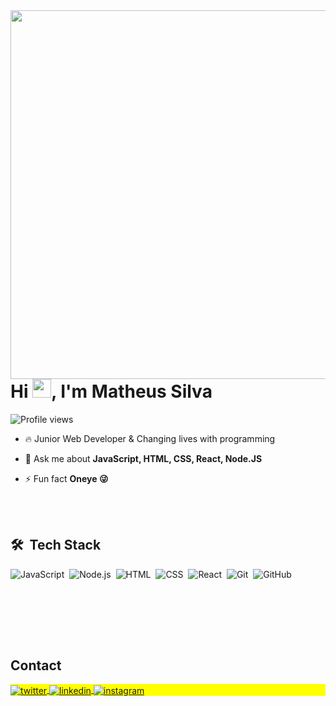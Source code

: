 <img align="right" height="590em" src="https://raw.githubusercontent.com/gist/deevmath/5d5e0ab90914c2b15e613f60fd3e77de/raw/5b2b755a43eca431960ecd34f542d4733da9daea/cardgihub.svg"/>

<h1 align="left">Hi <img src="https://raw.githubusercontent.com/kaueMarques/kaueMarques/master/hi.gif" height="30px">, I'm Matheus Silva</h1>

<p align="left"> <img src="https://komarev.com/ghpvc/?username=deevmath&color=yellow" alt="Profile views" /> </p>

- 🔥 Junior Web Developer & Changing lives with programming

<!--  - 🔭 I’m currently working at [Rocketseat](https://github.com/Rocketseat) -->

- 💬 Ask me about **JavaScript, HTML, CSS, React, Node.JS**

- ⚡ Fun fact **Oneye 😜**

<!--  - 👨‍💻 More at [maykbrito.dev](https://maykbrito.dev) -->

<br><br>

## 🛠 &nbsp;Tech Stack

![JavaScript](https://img.shields.io/badge/-JavaScript-05122A?style=flat&logo=javascript)&nbsp;
![Node.js](https://img.shields.io/badge/-Node.js-05122A?style=flat&logo=node.js)&nbsp;
![HTML](https://img.shields.io/badge/-HTML-05122A?style=flat&logo=HTML5)&nbsp;
![CSS](https://img.shields.io/badge/-CSS-05122A?style=flat&logo=CSS3&logoColor=1572B6)&nbsp;
![React](https://img.shields.io/badge/-React-05122A?style=flat&logo=react)&nbsp;
![Git](https://img.shields.io/badge/-Git-05122A?style=flat&logo=git)&nbsp;
![GitHub](https://img.shields.io/badge/-GitHub-05122A?style=flat&logo=github)&nbsp;

<br><br>

<br><br>

## Contact

<p align="left" style="background:yellow">
  <a href="https://twitter.com/byimatheus" target="_blank">
    <img align="center" src="https://img.shields.io/badge/-byimatheus-05122A?style=flat&logo=twitter" alt="twitter"/>  
  </a>
  <a href="https://www.linkedin.com/in/matheus-silva-952493233/" target="_blank">
    <img align="center" src="https://img.shields.io/badge/-matheussilva-05122A?style=flat&logo=linkedin" alt="linkedin"/>
  </a>
  <a href="https://instagram.com/byimatheus" target="_blank">
   <img align="center" src="https://img.shields.io/badge/-byimatheus-05122A?style=flat&logo=instagram" alt="instagram"/>
  </a>
</p>

<!--

<img width="490em" src="https://github-readme-twitter-gazf.vercel.app/api?id=maykbrito&layout=wide&show_reply=off&show_retweet=off" />


**maykbrito/maykbrito** is a ✨ _special_ ✨ repository because its `README.md` (this file) appears on your GitHub profile.

Here are some ideas to get you started:

- 🔭 I’m currently working on ...
- 🌱 I’m currently learning ...
- 👯 I’m looking to collaborate on ...
- 🤔 I’m looking for help with ...
- 💬 Ask me about ...
- 📫 How to reach me: ...
- 😄 Pronouns: ...
- ⚡ Fun fact: ...
-->
